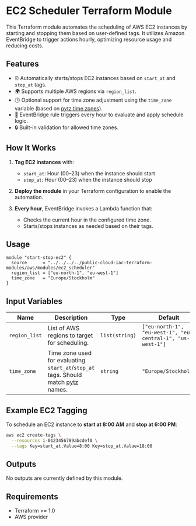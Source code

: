 # EC2 Scheduler Terraform Module

This Terraform module automates the scheduling of AWS EC2 instances by starting and stopping them based on user-defined tags. It utilizes Amazon EventBridge to trigger actions hourly, optimizing resource usage and reducing costs.

## Features

- ⏰ Automatically starts/stops EC2 instances based on `start_at` and `stop_at` tags.
- 🌍 Supports multiple AWS regions via `region_list`.
- 🕒 Optional support for time zone adjustment using the `time_zone` variable (based on [pytz time zones](https://gist.github.com/heyalexej/8bf688fd67d7199be4a1682b3eec7568)).
- 🔁 EventBridge rule triggers every hour to evaluate and apply schedule logic.
- 🔒 Built-in validation for allowed time zones.

## How It Works

1. **Tag EC2 instances** with:
   - `start_at`: Hour (00–23) when the instance should start
   - `stop_at`: Hour (00–23) when the instance should stop

2. **Deploy the module** in your Terraform configuration to enable the automation.

3. **Every hour**, EventBridge invokes a Lambda function that:
   - Checks the current hour in the configured time zone.
   - Starts/stops instances as needed based on their tags.

## Usage

```hcl
module "start-stop-ec2" {
  source      = "../../../../public-cloud-iac-terraform-modules/aws/modules/ec2_scheduler"
  region_list = ["eu-north-1", "eu-west-1"]
  time_zone   = "Europe/Stockholm"
}
```

## Input Variables

| Name         | Description                                                                               | Type          | Default              | Required |
|--------------|-------------------------------------------------------------------------------------------|---------------|----------------------|----------|
| `region_list`| List of AWS regions to target for scheduling.                                             | `list(string)`| `["eu-north-1", "eu-west-1", "eu-central-1", "us-west-1"]`                 | No       |
| `time_zone`  | Time zone used for evaluating `start_at`/`stop_at` tags. Should match [pytz](https://gist.github.com/heyalexej/8bf688fd67d7199be4a1682b3eec7568) names. | `string`      | `"Europe/Stockholm"` | No       |

## Example EC2 Tagging

To schedule an EC2 instance to **start at 8:00 AM** and **stop at 6:00 PM**:

```bash
aws ec2 create-tags \
  --resources i-0123456789abcdef0 \
  --tags Key=start_at,Value=8:00 Key=stop_at,Value=18:00
```

## Outputs

No outputs are currently defined by this module.

## Requirements

- Terraform >= 1.0
- AWS provider
